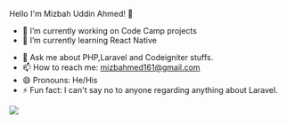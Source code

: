 Hello I'm Mizbah Uddin Ahmed! 👋



- 🔭 I’m currently working on Code Camp projects
- 🌱 I’m currently learning React Native
<!-- - 👯 I’m looking to collaborate on 
- 🤔 I’m looking for help with ... -->
- 💬 Ask me about PHP,Laravel and Codeigniter stuffs.  
- 📫 How to reach me: mizbahmed161@gmail.com
- 😄 Pronouns: He/His
- ⚡ Fun fact: I can't say no to anyone regarding anything about Laravel.


<img src="https://github-readme-stats.vercel.app/api?username=Mizbah23&&show_icons=true&title_color=ffffff&icon_color=bb2acf&text_color=daf7dc&bg_color=151515" />

